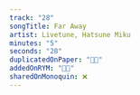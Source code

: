 ```yaml
---
track: "28"
songTitle: Far Away
artist: Livetune, Hatsune Miku
minutes: "5"
seconds: "28"
duplicatedOnPaper: "👍🏻"
addedOnRYM: "👍🏻"
sharedOnMonoquin: ❌
---
```

